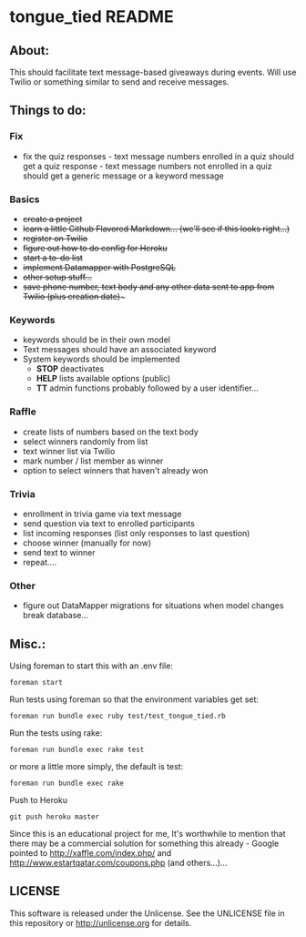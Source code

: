 tongue_tied README
==================

About:
------

This should facilitate text message-based giveaways during events. Will use Twilio or something similar to send and receive messages.

Things to do:
-------------


### Fix

- fix the quiz responses - text message numbers enrolled in a quiz should get a quiz response - text message numbers not enrolled in a quiz should get a generic message or a keyword message 


### Basics

- ~~create a project~~
- ~~learn a little Github Flavored Markdown... (we'll see if this looks right...)~~
- ~~register on Twilio~~
- ~~figure out how to do config for Heroku~~
- ~~start a to-do list~~
- ~~implement Datamapper with PostgreSQL~~
- ~~other setup stuff...~~
- ~~save phone number, text body and any other data sent to app from Twilio (plus creation date)~~~


### Keywords

- keywords should be in their own model
- Text messages should have an associated keyword
- System keywords should be implemented
  - **STOP** deactivates
  - **HELP** lists available options (public)
  - **TT** admin functions probably followed by a user identifier...
  

### Raffle

- create lists of numbers based on the text body
- select winners randomly from list
- text winner list via Twilio
- mark number / list member as winner
- option to select winners that haven't already won

### Trivia

- enrollment in trivia game via text message
- send question via text to enrolled participants
- list incoming responses (list only responses to last question)
- choose winner (manually for now)
- send text to winner
- repeat....


### Other
- figure out DataMapper migrations for situations when model changes break database...

Misc.:
--------------------

Using foreman to start this with an .env file:
    
    foreman start

Run tests using foreman so that the environment variables get set:
    
    foreman run bundle exec ruby test/test_tongue_tied.rb
    
Run the tests using rake:
    
    foreman run bundle exec rake test

or more a little more simply, the default is test:     

    foreman run bundle exec rake
    
Push to Heroku
    
    git push heroku master

Since this is an educational project for me, It's worthwhile to mention that there may be a commercial solution for something this already - Google pointed to http://xaffle.com/index.php/ and http://www.estartqatar.com/coupons.php (and others...)...



LICENSE
--------------------

This software is released under the Unlicense. See the UNLICENSE file in this repository or http://unlicense.org for details.
